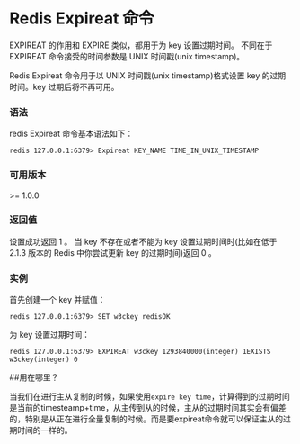 # Redis Expireat 命令 

EXPIREAT 的作用和 EXPIRE 类似，都用于为 key 设置过期时间。 不同在于 EXPIREAT 命令接受的时间参数是 UNIX 时间戳(unix timestamp)。

Redis Expireat 命令用于以 UNIX 时间戳(unix timestamp)格式设置 key 的过期时间。key 过期后将不再可用。

### 语法

redis Expireat 命令基本语法如下：

```
redis 127.0.0.1:6379> Expireat KEY_NAME TIME_IN_UNIX_TIMESTAMP
```

### 可用版本

\>= 1.0.0

### 返回值

设置成功返回 1 。 当 key 不存在或者不能为 key 设置过期时间时(比如在低于 2.1.3 版本的 Redis 中你尝试更新 key 的过期时间)返回 0 。

### 实例

首先创建一个 key 并赋值：

```
redis 127.0.0.1:6379> SET w3ckey redisOK
```

为 key 设置过期时间：

```
redis 127.0.0.1:6379> EXPIREAT w3ckey 1293840000(integer) 1EXISTS w3ckey(integer) 0
```



##用在哪里？

当我们在进行主从复制的时候，如果使用`expire key time`，计算得到的过期时间是当前的timesteamp+time，从主传到从的时候，主从的过期时间其实会有偏差的，特别是从正在进行全量复制的时候。而是要expireat命令就可以保证主从的过期时间的一样的。
